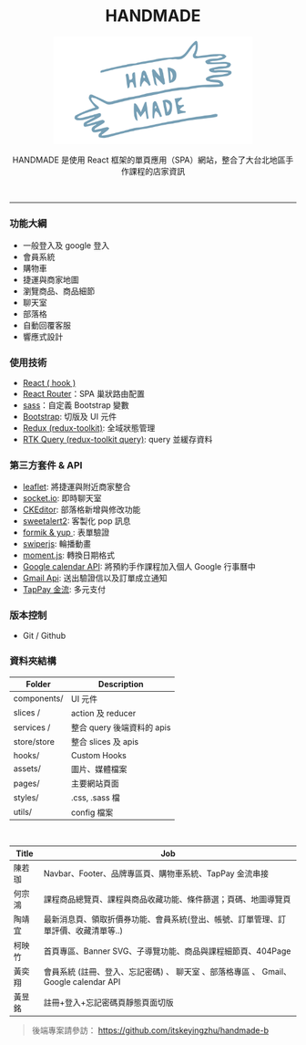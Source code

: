 <h1 align="center">HANDMADE</h1>


<div align="center">
  <img width="350" src="https://github.com/angushyx/handmade/blob/main/HANDMADE_LOGO.png?raw=true">

 HANDMADE 是使用 React 框架的單頁應用（SPA）網站，整合了大台北地區手作課程的店家資訊
</div>
 <br>


<!-- #### 🔗Website URL: <a href="https://nextmeal.herokuapp.com/#/"><strong>handmade</strong></a>

#### Test account and password: test@test.com/testtest 
 -->



<hr>

### 功能大綱

- 一般登入及 google 登入
- 會員系統
- 購物車
- 捷運與商家地圖
- 瀏覽商品、商品細節
- 聊天室
- 部落格
- 自動回覆客服
- 響應式設計


### 使用技術
- [React ( hook )](https://zh-hant.reactjs.org/docs/hooks-intro.html)
- [React Router](https://reactrouter.com/en/main)：SPA 巢狀路由配置
- [sass](https://sass-lang.com/)：自定義 Bootstrap 變數
- [Bootstrap](https://react-bootstrap.github.io/): 切版及 UI 元件
- [Redux (redux-toolkit)](https://redux-toolkit.js.org/): 全域狀態管理
- [RTK Query (redux-toolkit query)](https://redux-toolkit.js.org/rtk-query/overview): query 並緩存資料
<!-- - [Cloud Services\*not yet](#cloud-services-1) -->

### 第三方套件 & API


- [leaflet](https://leafletjs.com/): 將捷運與附近商家整合
- [socket.io](https://socket.io/): 即時聊天室
- [CKEditor](https://ckeditor.com/ckeditor-5/): 部落格新增與修改功能 
- [sweetalert2](https://sweetalert2.github.io/#input-types): 客製化 pop 訊息 
- [formik & yup ](https://formik.org/docs/guides/validation): 表單驗證 
- [swiperjs](https://swiperjs.com/demos): 輪播動畫
- [moment.js](https://github.com/moment/moment/): 轉換日期格式
- [Google calendar API](https://developers.google.com/calendar/api): 將預約手作課程加入個人 Google 行事曆中
- [Gmail Api](https://developers.google.com/gmail/api): 送出驗證信以及訂單成立通知
- [TapPay 金流](https://www.tappaysdk.com/zh/): 多元支付

### 版本控制

- Git / Github

### 資料夾結構
<!-- [](#folder-structure) -->

| Folder      | Description                |
| ----------- | -------------------------- |
| components/ | UI 元件                    |
| slices /    | action 及 reducer          |
| services /  | 整合 query 後端資料的 apis |
| store/store | 整合 slices 及 apis        |
| hooks/      | Custom Hooks               |
| assets/     | 圖片、媒體檔案             |
| pages/      | 主要網站頁面               |
| styles/     | .css, .sass 檔             |
| utils/      | config 檔案                |

<!-- 
### 網站部署

採用 AWS 服務部署網站

| Item      | Service       |
|-----------|---------------|
| DNS       | AWS Route53   |
| CDN       | AWS CloudFront|
| Frontend  | AWS S3        |
| ELB       | AWS EC2       |
| Backend   | AWS EC2       |
| DB        | AWS RDS       |
 -->

<br>

| Title | Job                                   |
|-------|---------------------------------------|
| 陳若珈 | Navbar、Footer、品牌專區頁、購物車系統、TapPay 金流串接   |
| 何宗鴻 | 課程商品總覽頁、課程與商品收藏功能、條件篩選；頁碼、地圖導覽頁           |
| 陶靖宜 | 最新消息頁、領取折價券功能、會員系統(登出、帳號、訂單管理、訂單評價、收藏清單等..) |
| 柯映竹 | 首頁專區、Banner SVG、子導覽功能、商品與課程細節頁、404Page |
| 黃奕翔 | 會員系統 (註冊、登入、忘記密碼) 、 聊天室 、部落格專區 、 Gmail、Google calendar API       |
| 黃昱銘 | 註冊+登入+忘記密碼頁靜態頁面切版       |

> 後端專案請參訪： https://github.com/itskeyingzhu/handmade-b
